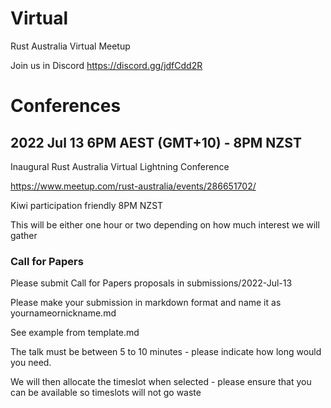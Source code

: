 # Virtual
Rust Australia Virtual Meetup

Join us in Discord
https://discord.gg/jdfCdd2R

# Conferences

## 2022 Jul 13 6PM AEST (GMT+10) - 8PM NZST 

Inaugural Rust Australia Virtual Lightning Conference

https://www.meetup.com/rust-australia/events/286651702/

Kiwi participation friendly 8PM NZST

This will be either one hour or two depending on how much interest we will gather

### Call for Papers

Please submit Call for Papers proposals in submissions/2022-Jul-13

Please make your submission in markdown format and name it as yournameornickname.md

See example from template.md

The talk must be between 5 to 10 minutes - please indicate how long would you need.

We will then allocate the timeslot when selected - please ensure that you can be available so timeslots will not go waste

